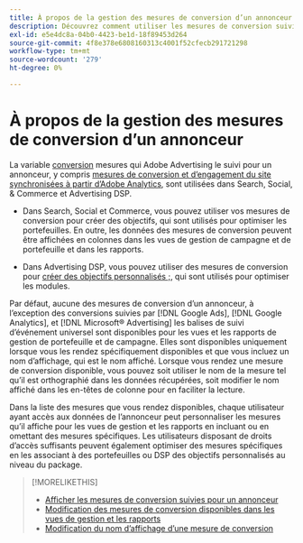 ```yaml
---
title: À propos de la gestion des mesures de conversion d’un annonceur
description: Découvrez comment utiliser les mesures de conversion suivies par l’Adobe Advertising pour un annonceur.
exl-id: e5e4dc8a-04b0-4423-be1d-18f89453d264
source-git-commit: 4f8e378e6808160313c4001f52cfecb291721298
workflow-type: tm+mt
source-wordcount: '279'
ht-degree: 0%

---
```


# À propos de la gestion des mesures de conversion d’un annonceur

La variable [conversion](/help/search-social-commerce/glossary.md#c-d) mesures qui Adobe Advertising le suivi pour un annonceur, y compris [mesures de conversion et d’engagement du site synchronisées à partir d’Adobe Analytics](/help/integrations/analytics/analytics-data-in-advertising.md), sont utilisées dans Search, Social, &amp; Commerce et Advertising DSP.

* Dans Search, Social et Commerce, vous pouvez utiliser vos mesures de conversion pour créer des objectifs, qui sont utilisés pour optimiser les portefeuilles. En outre, les données des mesures de conversion peuvent être affichées en colonnes dans les vues de gestion de campagne et de portefeuille et dans les rapports.

* Dans Advertising DSP, vous pouvez utiliser des mesures de conversion pour [créer des objectifs personnalisés ;](/help/dsp/optimization/custom-goal-create.md), qui sont utilisés pour optimiser les modules.

Par défaut, aucune des mesures de conversion d’un annonceur, à l’exception des conversions suivies par [!DNL Google Ads], [!DNL Google Analytics], et [!DNL Microsoft® Advertising] les balises de suivi d’événement universel sont disponibles pour les vues et les rapports de gestion de portefeuille et de campagne. Elles sont disponibles uniquement lorsque vous les rendez spécifiquement disponibles et que vous incluez un nom d’affichage, qui est le nom affiché. Lorsque vous rendez une mesure de conversion disponible, vous pouvez soit utiliser le nom de la mesure tel qu’il est orthographié dans les données récupérées, soit modifier le nom affiché dans les en-têtes de colonne pour en faciliter la lecture.

Dans la liste des mesures que vous rendez disponibles, chaque utilisateur ayant accès aux données de l’annonceur peut personnaliser les mesures qu’il affiche pour les vues de gestion et les rapports en incluant ou en omettant des mesures spécifiques. Les utilisateurs disposant de droits d’accès suffisants peuvent également optimiser des mesures spécifiques en les associant à des portefeuilles ou DSP des objectifs personnalisés au niveau du package.

>[!MORELIKETHIS]
>
>* [Afficher les mesures de conversion suivies pour un annonceur](conversion-metric-view-tracked.md)
>* [Modification des mesures de conversion disponibles dans les vues de gestion et les rapports](conversion-metric-edit-available.md)
>* [Modification du nom d’affichage d’une mesure de conversion](conversion-metric-edit-display-name.md)
